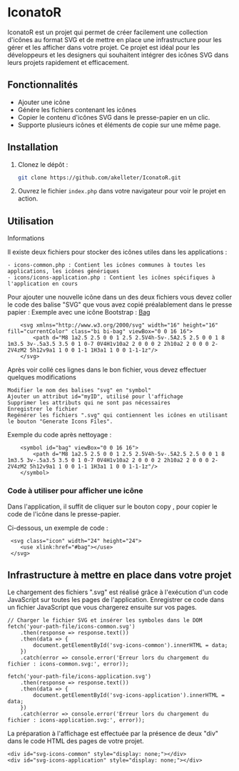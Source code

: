 
# IconatoR

IconatoR est un projet qui permet de créer facilement une collection d'icônes au format SVG et de mettre en place une infrastructure 
pour les gérer et les afficher dans votre projet.
Ce projet est idéal pour les développeurs et les designers qui souhaitent intégrer des icônes SVG dans leurs projets rapidement et efficacement.

## Fonctionnalités

- Ajouter une icône
- Génére les fichiers contenant les icônes
- Copier le contenu d'icônes SVG dans le presse-papier en un clic.
- Supporte plusieurs icônes et éléments de copie sur une même page.

## Installation

1. Clonez le dépôt :
    ```bash
    git clone https://github.com/akelleter/IconatoR.git
    ```

2. Ouvrez le fichier `index.php` dans votre navigateur pour voir le projet en action.

## Utilisation
Informations

Il existe deux fichiers pour stocker des icônes utiles dans les applications :

    - icons-common.php : Contient les icônes communes à toutes les applications, les icônes génériques
    - icons/icons-application.php : Contient les icônes spécifiques à l'application en cours

Pour ajouter une nouvelle icône dans un des deux fichiers vous devez coller le code des balise "SVG" que vous avez copié préalablement dans le presse papier :
Exemple avec une icône Bootstrap : [Bag](https://icons.getbootstrap.com/icons/bag/)

```                          
    <svg xmlns="http://www.w3.org/2000/svg" width="16" height="16" fill="currentColor" class="bi bi-bag" viewBox="0 0 16 16">
        <path d="M8 1a2.5 2.5 0 0 1 2.5 2.5V4h-5v-.5A2.5 2.5 0 0 1 8 1m3.5 3v-.5a3.5 3.5 0 1 0-7 0V4H1v10a2 2 0 0 0 2 2h10a2 2 0 0 0 2-2V4zM2 5h12v9a1 1 0 0 1-1 1H3a1 1 0 0 1-1-1z"/>
    </svg>
```

Après voir collé ces lignes dans le bon fichier, vous devez effectuer quelques modifications

    Modifier le nom des balises "svg" en "symbol"
    Ajouter un attribut id="myID", utilisé pour l'affichage
    Supprimer les attributs qui ne sont pas nécessaires
    Enregistrer le fichier
    Regénérer les fichiers ".svg" qui contiennent les icônes en utilisant le bouton "Generate Icons Files".

Exemple du code après nettoyage :
```                           
    <symbol id="bag" viewBox="0 0 16 16">
        <path d="M8 1a2.5 2.5 0 0 1 2.5 2.5V4h-5v-.5A2.5 2.5 0 0 1 8 1m3.5 3v-.5a3.5 3.5 0 1 0-7 0V4H1v10a2 2 0 0 0 2 2h10a2 2 0 0 0 2-2V4zM2 5h12v9a1 1 0 0 1-1 1H3a1 1 0 0 1-1-1z"/>
    </symbol> 
```

### Code à utiliser pour afficher une icône

Dans l'application, il suffit de cliquer sur le bouton copy , pour copier le code de l'icône dans le presse-papier.

Ci-dessous, un exemple de code :

```                           
 <svg class="icon" width="24" height="24">
    <use xlink:href="#bag"></use>
 </svg>
```

## Infrastructure à mettre en place dans votre projet

Le chargement des fichiers ".svg" est réalisé grâce à l'exécution d'un code JavaScript sur toutes les pages de l'application.
Enregistrer ce code dans un fichier JavaScript que vous chargerez ensuite sur vos pages.

```
// Charger le fichier SVG et insérer les symboles dans le DOM
fetch('your-path-file/icons-common.svg')
    .then(response => response.text())
    .then(data => {
        document.getElementById('svg-icons-common').innerHTML = data;
    })
    .catch(error => console.error('Erreur lors du chargement du fichier : icons-common.svg:', error));
    
fetch('your-path-file/icons-application.svg')
    .then(response => response.text())
    .then(data => {
        document.getElementById('svg-icons-application').innerHTML = data;
    })
    .catch(error => console.error('Erreur lors du chargement du fichier : icons-application.svg:', error));
```

La préparation à l'affichage est effectuée par la présence de deux "div" dans le code HTML des pages de votre projet.

```
<div id="svg-icons-common" style="display: none;"></div>
<div id="svg-icons-application" style="display: none;"></div>
```

